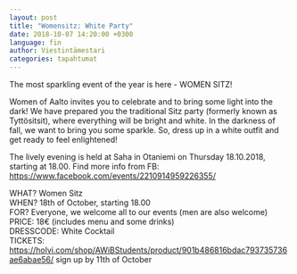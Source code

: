 ```yaml
---
layout: post
title: "Womensitz: White Party"
date: 2018-10-07 14:20:00 +0300
language: fin
author: Viestintämestari
categories: tapahtumat
---
```

The most sparkling event of the year is here - WOMEN SITZ!

Women of Aalto invites you to celebrate and to bring some light into the dark! We have prepared you the traditional Sitz party (formerly known as Tyttösitsit), where everything will be bright and white. In the darkness of fall, we want to bring you some sparkle. So, dress up in a white outfit and get ready to feel enlightened!

The lively evening is held at Saha in Otaniemi on Thursday 18.10.2018, starting at 18.00. Find more info from FB: <https://www.facebook.com/events/2210914959226355/>

WHAT? Women Sitz<br>
WHEN? 18th of October, starting 18.00<br>
FOR? Everyone, we welcome all to our events (men are also welcome)<br>
PRICE: 18€ (includes menu and some drinks)<br>
DRESSCODE: White Cocktail<br>
TICKETS: <https://holvi.com/shop/AWiBStudents/product/901b486816bdac793735736ae6abae56/> sign up by 11th of October